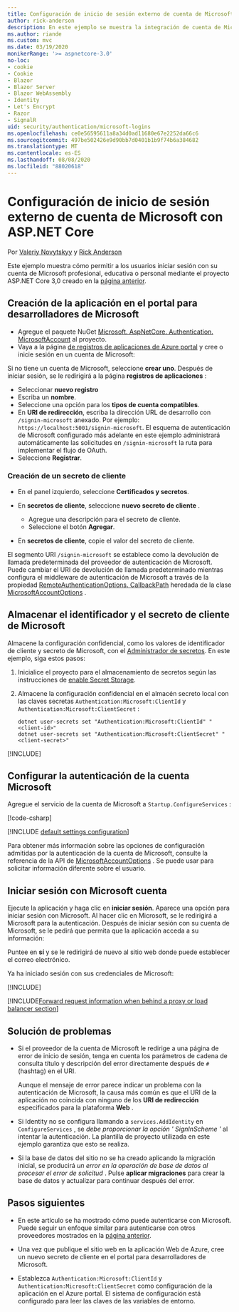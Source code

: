 ```yaml
---
title: Configuración de inicio de sesión externo de cuenta de Microsoft con ASP.NET Core
author: rick-anderson
description: En este ejemplo se muestra la integración de cuenta de Microsoft la autenticación de usuario en una aplicación de ASP.NET Core existente.
ms.author: riande
ms.custom: mvc
ms.date: 03/19/2020
monikerRange: '>= aspnetcore-3.0'
no-loc:
- cookie
- Cookie
- Blazor
- Blazor Server
- Blazor WebAssembly
- Identity
- Let's Encrypt
- Razor
- SignalR
uid: security/authentication/microsoft-logins
ms.openlocfilehash: ce0e56595611a8a34d0ad11680e67e2252da66c6
ms.sourcegitcommit: 497be502426e9d90bb7d0401b1b9f74b6a384682
ms.translationtype: MT
ms.contentlocale: es-ES
ms.lasthandoff: 08/08/2020
ms.locfileid: "88020618"
---
```

# <a name="microsoft-account-external-login-setup-with-aspnet-core"></a>Configuración de inicio de sesión externo de cuenta de Microsoft con ASP.NET Core

Por [Valeriy Novytskyy](https://github.com/01binary) y [Rick Anderson](https://twitter.com/RickAndMSFT)

Este ejemplo muestra cómo permitir a los usuarios iniciar sesión con su cuenta de Microsoft profesional, educativa o personal mediante el proyecto ASP.NET Core 3,0 creado en la [página anterior](xref:security/authentication/social/index).

## <a name="create-the-app-in-microsoft-developer-portal"></a>Creación de la aplicación en el portal para desarrolladores de Microsoft

* Agregue el paquete NuGet [Microsoft. AspNetCore. Authentication. MicrosoftAccount](https://www.nuget.org/packages/Microsoft.AspNetCore.Authentication.MicrosoftAccount/) al proyecto.
* Vaya a la página [de registros de aplicaciones de Azure portal](https://go.microsoft.com/fwlink/?linkid=2083908) y cree o inicie sesión en un cuenta de Microsoft:

Si no tiene un cuenta de Microsoft, seleccione **crear uno**. Después de iniciar sesión, se le redirigirá a la página **registros de aplicaciones** :

* Seleccionar **nuevo registro**
* Escriba un **nombre**.
* Seleccione una opción para los **tipos de cuenta compatibles**.  <!-- Accounts for any org work with MS domain accounts. Most folks probably want the last option, personal MS accounts. It took 24 hours after setting this up for the keys to work -->
* En **URI de redirección**, escriba la dirección URL de desarrollo con `/signin-microsoft` anexado. Por ejemplo: `https://localhost:5001/signin-microsoft`. El esquema de autenticación de Microsoft configurado más adelante en este ejemplo administrará automáticamente las solicitudes en `/signin-microsoft` la ruta para implementar el flujo de OAuth.
* Seleccione **Registrar**.

### <a name="create-client-secret"></a>Creación de un secreto de cliente

* En el panel izquierdo, seleccione **Certificados y secretos**.
* En **secretos de cliente**, seleccione **nuevo secreto de cliente** .

  * Agregue una descripción para el secreto de cliente.
  * Seleccione el botón **Agregar**.

* En **secretos de cliente**, copie el valor del secreto de cliente.

El segmento URI `/signin-microsoft` se establece como la devolución de llamada predeterminada del proveedor de autenticación de Microsoft. Puede cambiar el URI de devolución de llamada predeterminado mientras configura el middleware de autenticación de Microsoft a través de la propiedad [RemoteAuthenticationOptions. CallbackPath](/dotnet/api/microsoft.aspnetcore.authentication.remoteauthenticationoptions.callbackpath) heredada de la clase [MicrosoftAccountOptions](/dotnet/api/microsoft.aspnetcore.authentication.microsoftaccount.microsoftaccountoptions) .

## <a name="store-the-microsoft-client-id-and-secret"></a>Almacenar el identificador y el secreto de cliente de Microsoft

Almacene la configuración confidencial, como los valores de identificador de cliente y secreto de Microsoft, con el [Administrador de secretos](xref:security/app-secrets). En este ejemplo, siga estos pasos:

1. Inicialice el proyecto para el almacenamiento de secretos según las instrucciones de [enable Secret Storage](xref:security/app-secrets#enable-secret-storage).
1. Almacene la configuración confidencial en el almacén secreto local con las claves secretas `Authentication:Microsoft:ClientId` y `Authentication:Microsoft:ClientSecret` :

    ```dotnetcli
    dotnet user-secrets set "Authentication:Microsoft:ClientId" "<client-id>"
    dotnet user-secrets set "Authentication:Microsoft:ClientSecret" "<client-secret>"
    ```

[!INCLUDE[](~/includes/environmentVarableColon.md)]

## <a name="configure-microsoft-account-authentication"></a>Configurar la autenticación de la cuenta Microsoft

Agregue el servicio de la cuenta de Microsoft a `Startup.ConfigureServices` :

[!code-csharp[](~/security/authentication/social/social-code/3.x/StartupMS3x.cs?name=snippet&highlight=10-14)]

[!INCLUDE [default settings configuration](includes/default-settings.md)]

Para obtener más información sobre las opciones de configuración admitidas por la autenticación de la cuenta de Microsoft, consulte la referencia de la API de [MicrosoftAccountOptions](/dotnet/api/microsoft.aspnetcore.builder.microsoftaccountoptions) . Se puede usar para solicitar información diferente sobre el usuario.

## <a name="sign-in-with-microsoft-account"></a>Iniciar sesión con Microsoft cuenta

Ejecute la aplicación y haga clic en **iniciar sesión**. Aparece una opción para iniciar sesión con Microsoft. Al hacer clic en Microsoft, se le redirigirá a Microsoft para la autenticación. Después de iniciar sesión con su cuenta de Microsoft, se le pedirá que permita que la aplicación acceda a su información:

Puntee en **sí** y se le redirigirá de nuevo al sitio web donde puede establecer el correo electrónico.

Ya ha iniciado sesión con sus credenciales de Microsoft:

[!INCLUDE[](includes/chain-auth-providers.md)]

[!INCLUDE[Forward request information when behind a proxy or load balancer section](includes/forwarded-headers-middleware.md)]

## <a name="troubleshooting"></a>Solución de problemas

* Si el proveedor de la cuenta de Microsoft le redirige a una página de error de inicio de sesión, tenga en cuenta los parámetros de cadena de consulta título y descripción del error directamente después de `#` (hashtag) en el URI.

  Aunque el mensaje de error parece indicar un problema con la autenticación de Microsoft, la causa más común es que el URI de la aplicación no coincida con ninguno de los **URI de redirección** especificados para la plataforma **Web** .
* Si Identity no se configura llamando a `services.AddIdentity` en `ConfigureServices` , se *debe proporcionar la opción ' SignInScheme '* al intentar la autenticación. La plantilla de proyecto utilizada en este ejemplo garantiza que esto se realiza.
* Si la base de datos del sitio no se ha creado aplicando la migración inicial, se producirá *un error en la operación de base de datos al procesar el error de solicitud* . Pulse **aplicar migraciones** para crear la base de datos y actualizar para continuar después del error.

## <a name="next-steps"></a>Pasos siguientes

* En este artículo se ha mostrado cómo puede autenticarse con Microsoft. Puede seguir un enfoque similar para autenticarse con otros proveedores mostrados en la [página anterior](xref:security/authentication/social/index).

* Una vez que publique el sitio web en la aplicación Web de Azure, cree un nuevo secreto de cliente en el portal para desarrolladores de Microsoft.

* Establezca `Authentication:Microsoft:ClientId` y `Authentication:Microsoft:ClientSecret` como configuración de la aplicación en el Azure portal. El sistema de configuración está configurado para leer las claves de las variables de entorno.
